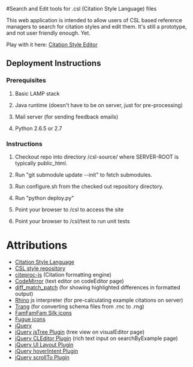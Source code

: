 #Search and Edit tools for .csl (Citation Style Language) files

This web application is intended to allow users of CSL based reference managers to search for citation styles and edit them. It's still a prototype, and not user friendly enough. Yet.

Play with it here: [Citation Style Editor](http://steveridout.com/csl/)

## Deployment Instructions

### Prerequisites

1. Basic LAMP stack

2. Java runtime (doesn't have to be on server, just for pre-processing)

3. Mail server (for sending feedback emails)

4. Python 2.6.5 or 2.7

### Instructions

1. Checkout repo into directory <SERVER-ROOT>/csl-source/ where SERVER-ROOT is typically public\_html.

2. Run "git submodule update --init" to fetch submodules.

3. Run configure.sh from the checked out repository directory.

4. Run "python deploy.py"

5. Point your browser to /csl to access the site

6. Point your browser to /csl/test to run unit tests


# Attributions 

- [Citation Style Language](http://citationstyles.org/)
- [CSL style repository](https://github.com/citation-style-language/styles)
- [citeproc-js](http://gsl-nagoya-u.net/http/pub/citeproc-doc.html) (Citation formatting engine)
- [CodeMirror](http://codemirror.net/) (text editor on codeEditor page)
- [diff\_match\_patch](http://code.google.com/p/google-diff-match-patch/) (for showing highlighted differences in formatted output)
- [Rhino](http://www.mozilla.org/rhino/) js interpreter (for pre-calculating example citations on server)
- [Trang](http://www.thaiopensource.com/relaxng/trang.html) (for converting schema files from .rnc to .rng)
- [FamFamFam Silk icons](http://www.famfamfam.com/lab/icons/silk/)
- [Fugue icons](http://p.yusukekamiyamane.com/)
- [jQuery](http://jquery.com/)
- [jQuery jsTree Plugin](http://www.jstree.com/) (tree view on visualEditor page)
- [jQuery CLEditor Plugin](http://premiumsoftware.net/cleditor/) (rich text input on searchByExample page)
- [jQuery UI Layout Plugin](http://layout.jquery-dev.net)
- [jQuery hoverIntent Plugin](http://cherne.net/brian/resources/jquery.hoverIntent.html)
- [jQuery scrollTo Plugin](http://demos.flesler.com/jquery/scrollTo/)
